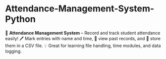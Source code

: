 # Attendance-Management-System-Python
📝 **Attendance Management System** – Record and track student attendance easily!   🖊️ Mark entries with name and time, 📄 view past records, and 📁 store them in a CSV file.   💡 Great for learning file handling, time modules, and data logging.

